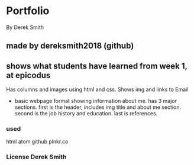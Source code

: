 # Portfolio
By Derek Smith

## made by dereksmith2018 (github)

## shows what students have learned from week 1, at epicodus
  Has columns and images using html and css.
  Shows img and links to Email
- basic webpage format showing information about me. has 3 major sections. first is the header, includes img title and about me section. second is the job history and education. last is references. 

### used
html
atom
github
plnkr.co

### License Derek Smith
